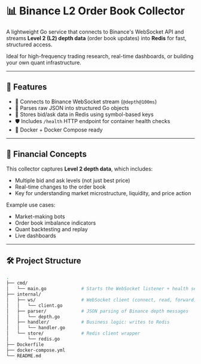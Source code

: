 # 📊 Binance L2 Order Book Collector

A lightweight Go service that connects to Binance's WebSocket API and streams **Level 2 (L2) depth data** (order book updates) into **Redis** for fast, structured access.  

Ideal for high-frequency trading research, real-time dashboards, or building your own quant infrastructure.

---

## 🚀 Features

- 🔌 Connects to Binance WebSocket stream (`@depth@100ms`)
- 🧠 Parses raw JSON into structured Go objects
- 🧾 Stores bid/ask data in Redis using symbol-based keys
- 🛡️ Includes `/health` HTTP endpoint for container health checks
- 🐳 Docker + Docker Compose ready

---

## 🧠 Financial Concepts

This collector captures **Level 2 depth data**, which includes:
- Multiple bid and ask levels (not just best price)
- Real-time changes to the order book
- Key for understanding market microstructure, liquidity, and price action

Example use cases:
- Market-making bots
- Order book imbalance indicators
- Quant backtesting and replay
- Live dashboards

---

## 🛠️ Project Structure

```bash
.
├── cmd/
│   └── main.go             # Starts the WebSocket listener + health server
├── internal/
│   ├── ws/                 # WebSocket client (connect, read, forward)
│   │   └── client.go
│   ├── parser/             # JSON parsing of Binance depth messages
│   │   └── depth.go
│   ├── handler/            # Business logic: writes to Redis
│   │   └── handler.go
│   └── store/              # Redis client wrapper
│       └── redis.go
├── Dockerfile
├── docker-compose.yml
└── README.md
